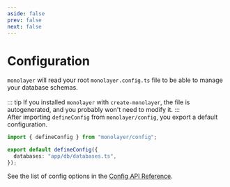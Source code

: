 ```yaml
---
aside: false
prev: false
next: false
---
```


# Configuration

`monolayer` will read your root `monolayer.config.ts` file to be able to manage your database schemas.
<br>
<br>
::: tip
If you installed `monolayer` with `create-monolayer`, the file is autogenerated, and you probably
won't need to modify it.
:::
<br>
After importing `defineConfig` from `monolayer/config`, you export a default configuration.

```ts
import { defineConfig } from "monolayer/config";

export default defineConfig({
  databases: "app/db/databases.ts",
});
```

See the list of config options in the [Config API Reference](./../reference/api/config/functions/defineConfig.md).
